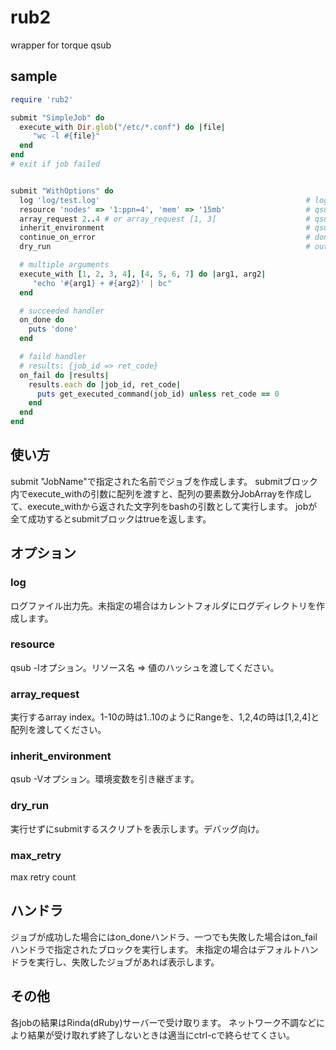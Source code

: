 # rub2

wrapper for torque qsub

## sample

```ruby
require 'rub2'

submit "SimpleJob" do
  execute_with Dir.glob("/etc/*.conf") do |file|
     "wc -l #{file}"
  end
end
# exit if job failed


submit "WithOptions" do
  log 'log/test.log'                                              # log file path
  resource 'nodes' => '1:ppn=4', 'mem' => '15mb'                  # qsub -l option
  array_request 2..4 # or array_request [1, 3]                    # qsub -t option
  inherit_environment                                             # qsub -V option
  continue_on_error                                               # don't exit on job failed
  dry_run                                                         # output script and exit. no execute

  # multiple arguments
  execute_with [1, 2, 3, 4], [4, 5, 6, 7] do |arg1, arg2|
     "echo '#{arg1} + #{arg2}' | bc"
  end

  # succeeded handler
  on_done do
    puts 'done'
  end

  # faild handler
  # results: {job_id => ret_code}
  on_fail do |results|
    results.each do |job_id, ret_code|
      puts get_executed_command(job_id) unless ret_code == 0
    end
  end
end
```

## 使い方

submit "JobName"で指定された名前でジョブを作成します。
submitブロック内でexecute_withの引数に配列を渡すと、配列の要素数分JobArrayを作成して、execute_withから返された文字列をbashの引数として実行します。
jobが全て成功するとsubmitブロックはtrueを返します。

## オプション

### log

ログファイル出力先。未指定の場合はカレントフォルダにログディレクトリを作成します。

### resource

qsub -lオプション。リソース名 => 値のハッシュを渡してください。

### array_request

実行するarray index。1-10の時は1..10のようにRangeを、1,2,4の時は[1,2,4]と配列を渡してください。

### inherit_environment

qsub -Vオプション。環境変数を引き継ぎます。

### dry_run

実行せずにsubmitするスクリプトを表示します。デバッグ向け。

### max_retry

max retry count

## ハンドラ

ジョブが成功した場合にはon_doneハンドラ、一つでも失敗した場合はon_failハンドラで指定されたブロックを実行します。
未指定の場合はデフォルトハンドラを実行し、失敗したジョブがあれば表示します。


## その他

各jobの結果はRinda(dRuby)サーバーで受け取ります。 ネットワーク不調などにより結果が受け取れず終了しないときは適当にctrl-cで終らせてくさい。
